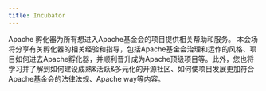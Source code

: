 ```yaml
---
title: Incubator
---
```

Apache 孵化器为所有想进入Apache基金会的项目提供相关帮助和服务。
本会场将分享有关孵化器的相关经验和指导，包括Apache基金会治理和运作的风格、项目如何进去Apache孵化器，并顺利晋升成为Apache顶级项目等。此外，您也将学习并了解到如何建设成熟&活跃&多元化的开源社区、如何使项目发展更加符合Apache基金会的法律法规、Apache way等内容。
